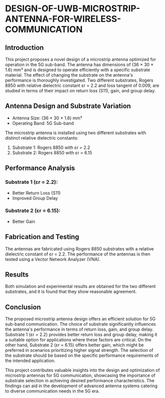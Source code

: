 # DESIGN-OF-UWB-MICROSTRIP-ANTENNA-FOR-WIRELESS-COMMUNICATION

## Introduction

This project proposes a novel design of a microstrip antenna optimized for operation in the 5G sub-band. The antenna has dimensions of (36 × 30 × 1.6) mm³ and is designed to operate efficiently with a specific substrate material. The effect of changing the substrate on the antenna's performance is thoroughly investigated. Two different substrates, Rogers 8850 with relative dielectric constant εr = 2.2 and loss tangent of 0.009, are studied in terms of their impact on return loss (S11), gain, and group delay.

## Antenna Design and Substrate Variation

- Antenna Size: (36 × 30 × 1.6) mm³
- Operating Band: 5G Sub-band

The microstrip antenna is installed using two different substrates with distinct relative dielectric constants:

1. Substrate 1: Rogers 8850 with εr = 2.2
2. Substrate 2: Rogers 8850 with εr = 6.15

## Performance Analysis

### Substrate 1 (εr = 2.2):

- Better Return Loss (S11)
- Improved Group Delay

### Substrate 2 (εr = 6.15):

- Better Gain

## Fabrication and Testing

The antennas are fabricated using Rogers 8850 substrates with a relative dielectric constant of εr = 2.2. The performance of the antennas is then tested using a Vector Network Analyzer (VNA).

## Results

Both simulation and experimental results are obtained for the two different substrates, and it is found that they show reasonable agreement.

## Conclusion

The proposed microstrip antenna design offers an efficient solution for 5G sub-band communication. The choice of substrate significantly influences the antenna's performance in terms of return loss, gain, and group delay. Substrate 1 (εr = 2.2) provides better return loss and group delay, making it a suitable option for applications where these factors are critical. On the other hand, Substrate 2 (εr = 6.15) offers better gain, which might be preferred in scenarios prioritizing higher signal strength. The selection of the substrate should be based on the specific performance requirements of the intended application.

This project contributes valuable insights into the design and optimization of microstrip antennas for 5G communication, showcasing the importance of substrate selection in achieving desired performance characteristics. The findings can aid in the development of advanced antenna systems catering to diverse communication needs in the 5G era.
